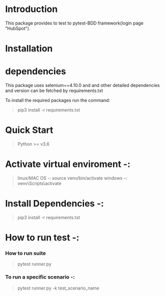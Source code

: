 # Introduction 
 This package provides to test to pytest-BDD framework(login page "HubSpot").

# Installation


# dependencies
 This package uses selenium==4.10.0 and and other
 detailed dependencies and version can be fetched by requirements.txt
 
 To install the required packages run the command:
 >pip3 install -r requirements.txt
 
 
# Quick Start
 >Python >= v3.6
 
# Activate virtual enviroment -:
 >linux/MAC OS -: source venv/bin/activate
 >windows -: venv\Scripts\activate
 
# Install Dependencies -:
 >pip3 install -r requirements.txt
 
# How to run test -:
  ### How to run suite
  >pytest runner.py

  ### To run a specific scenario -:
  > pytest runner.py -k test_scenario_name